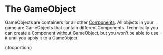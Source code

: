 The GameObject
==============


<span class=keyword>GameObjects</span> are containers for all other [Components](Components.html). All objects in your game are GameObjects that contain different Components. Technically you can create a Component without GameObject, but you won't be able to use it until you apply it to a GameObject.  

(:tocportion:)
